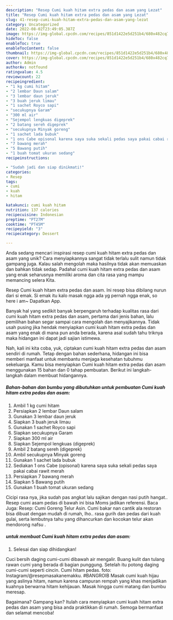 ```yaml
---
description: "Resep Cumi kuah hitam extra pedas dan asam yang Lezat"
title: "Resep Cumi kuah hitam extra pedas dan asam yang Lezat"
slug: 41-resep-cumi-kuah-hitam-extra-pedas-dan-asam-yang-lezat
category: Uncategorized
date: 2022-08-02T23:49:05.387Z
image: https://img-global.cpcdn.com/recipes/851d1422e5d251b4/680x482cq70/cumi-kuah-hitam-extra-pedas-dan-asam-foto-resep-utama.jpg
hideToc: false
enableToc: true
enableTocContent: false
thumbnail: https://img-global.cpcdn.com/recipes/851d1422e5d251b4/680x482cq70/cumi-kuah-hitam-extra-pedas-dan-asam-foto-resep-utama.jpg
cover: https://img-global.cpcdn.com/recipes/851d1422e5d251b4/680x482cq70/cumi-kuah-hitam-extra-pedas-dan-asam-foto-resep-utama.jpg
author: Admin
authorAv: notfound
ratingvalue: 4.5
reviewcount: 22
recipeingredient:
- "1 kg cumi hitam"
- "2 lembar Daun salam"
- "3 lembar daun jeruk"
- "3 buah jeruk limau"
- "1 sachet Royco sapi"
- "secukupnya Garam"
- "300 ml air"
- "Sejempol lengkuas digeprek"
- "2 batang sereh digeprek"
- "secukupnya Minyak goreng"
- "1 sachet lada bubuk"
- "1 ons Cabe opisonal karena saya suka sekali pedas saya pakai cabai rawit merah"
- "7 bawang merah"
- "5 Bawang putih"
- "1 buah tomat ukuran sedang"
recipeinstructions:

- "Sudah jadi dan siap dinikmati!"
categories:
- Resep
tags:
- cumi
- kuah
- hitam

katakunci: cumi kuah hitam 
nutrition: 137 calories
recipecuisine: Indonesian
preptime: "PT27M"
cooktime: "PT45M"
recipeyield: "3"
recipecategory: Dessert

---
```





Anda sedang mencari inspirasi resep cumi kuah hitam extra pedas dan asam yang unik? Cara menyiapkannya sangat tidak terlalu sulit namun tidak gampang juga. Kalau salah mengolah maka hasilnya tidak akan memuaskan dan bahkan tidak sedap. Padahal cumi kuah hitam extra pedas dan asam yang enak seharusnya memiliki aroma dan cita rasa yang mampu memancing selera Kita.





Resep Cumi kuah hitam extra pedas dan asam. Ini resep bisa dibilang nurun dari si emak. Si emak itu kalo masak ngga ada yg pernah ngga enak, so here i am~ Dapatkan App.

Banyak hal yang sedikit banyak berpengaruh terhadap kualitas rasa dari cumi kuah hitam extra pedas dan asam, pertama dari jenis bahan, lalu pemilihan bahan segar sampai cara mengolah dan menyajikannya. Tidak usah pusing jika hendak menyiapkan cumi kuah hitam extra pedas dan asam yang enak di mana pun anda berada, karena asal sudah tahu triknya maka hidangan ini dapat jadi sajian istimewa.






Nah, kali ini kita coba, yuk, ciptakan cumi kuah hitam extra pedas dan asam sendiri di rumah. Tetap dengan bahan sederhana, hidangan ini bisa memberi manfaat untuk membantu menjaga kesehatan tubuhmu sekeluarga. Kamu bisa menyiapkan Cumi kuah hitam extra pedas dan asam menggunakan 15 bahan dan 0 tahap pembuatan. Berikut ini langkah-langkah dalam membuat hidangannya.

<!--inarticleads1-->

##### Bahan-bahan dan bumbu yang dibutuhkan untuk pembuatan Cumi kuah hitam extra pedas dan asam:

1. Ambil 1 kg cumi hitam
1. Persiapkan 2 lembar Daun salam
1. Gunakan 3 lembar daun jeruk
1. Siapkan 3 buah jeruk limau
1. Gunakan 1 sachet Royco sapi
1. Siapkan secukupnya Garam
1. Siapkan 300 ml air
1. Siapkan Sejempol lengkuas (digeprek)
1. Ambil 2 batang sereh (digeprek)
1. Ambil secukupnya Minyak goreng
1. Gunakan 1 sachet lada bubuk
1. Sediakan 1 ons Cabe (opisonal) karena saya suka sekali pedas saya pakai cabai rawit merah
1. Persiapkan 7 bawang merah
1. Siapkan 5 Bawang putih
1. Gunakan 1 buah tomat ukuran sedang


Cicipi rasa nya, jika sudah pas angkat lalu sajikan dengan nasi putih hangat.. Resep cumi asam pedas di bawah ini bisa Moms jadikan referensi. Baca Juga: Resep: Cumi Goreng Telur Asin. Cumi bakar nan cantik ala restoran bisa dibuat dengan mudah di rumah, lho.. rasa gurih dan pedas dari kuah gulai, serta lembutnya tahu yang dihancurkan dan kocokan telur akan mendorong nafsu . 

<!--inarticleads2-->

#####  untuk membuat Cumi kuah hitam extra pedas dan asam:


1. Selesai dan siap dihidangkan!

Cuci bersih daging cumi-cumi dibawah air mengalir. Buang kulit dan tulang rawan cumi yang berada di bagian punggung. Setelah itu potong daging cumi-cumi seperti cincin. Cumi hitam pedas. foto: Instagram/@resepmasakanemakku. #BANGROIB Masak cumi kuah hijau yang aslinya hitam, namun karena campuran rempah yang khas menjadikan kuahnya berwarna hitam kehijauan. Masak hingga cumi matang dan bumbu meresap. 

Bagaimana? Gampang kan? Itulah cara menyiapkan cumi kuah hitam extra pedas dan asam yang bisa anda praktikkan di rumah. Semoga bermanfaat dan selamat mencoba!
